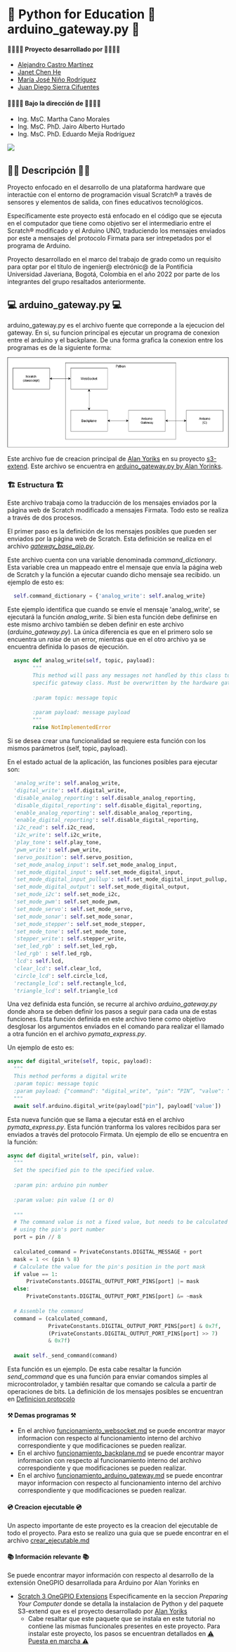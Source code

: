 # 👋 Python for Education 👋 arduino_gateway.py 👋

#### 👨‍💻👩‍💻 Proyecto desarrollado por 👨‍💻👩‍💻
* [Alejandro Castro Martínez](https://github.com/kstro96)
* [Janet Chen He](https://github.com/XingYi98)
* [María José Niño Rodríguez](https://github.com/mjninor99)
* [Juan Diego Sierra Cifuentes](https://github.com/juandisierra10)
#### 👨‍🏫👩‍🏫 Bajo la dirección de 👨‍🏫👩‍🏫 
* Ing. MsC. Martha Cano Morales
* Ing. MsC. PhD. Jairo Alberto Hurtado
* Ing. MsC. PhD. Eduardo Mejía Rodríguez
<img src="https://github.com/Hardware-For-Education/.github-private/blob/main/profile/images/scratch4education-small.png" width="200" />

## 🙋‍♀️ Descripción 🙋‍♀️

Proyecto enfocado en el desarrollo de una plataforma hardware que interactúe con el entorno de programación visual Scratch® a través de sensores y elementos de salida, con fines educativos tecnológicos. 

Específicamente este proyecto está enfocado en el código que se ejecuta en el computador que tiene como objetivo ser el intermediario entre el Scratch® modificado y el Arduino UNO, traduciendo los mensajes enviados por este a mensajes del protocolo Firmata para ser intrepetados por el programa de Arduino.

Proyecto desarrollado en el marco del trabajo de grado como un requisito para optar por el título de ingenier@ electrónic@ de la Pontificia Universidad Javeriana, Bogotá, Colombia en el año 2022 por parte de los integrantes del grupo resaltados anteriormente. 

## 💻 arduino_gateway.py 💻

arduino_gateway.py es el archivo fuente que correponde a la ejecucion del gateway. En si, su funcion principal es ejecutar un programa de conexion entre el arduino y el backplane. De una forma grafica la conexion entre los programas es de la siguiente forma: 

<img src="https://github.com/Hardware-For-Education/Python_For_Education/blob/main/images/Programas.png"/>

Este archivo fue de creacion principal de [Alan Yoriks](https://github.com/MrYsLabv) en su proyecto [s3-extend](https://github.com/MrYsLab/s3-extend). Este archivo se encuentra en [arduino_gateway.py by Alan Yorinks](https://github.com/MrYsLab/python_banyan/blob/master/projects/OneGPIO/arduino_uno/arduino_gateway.py).

### 🏗 Estructura 🏗

Este archivo trabaja como la traducción de los mensajes enviados por la página web de Scratch modificado a mensajes Firmata. Todo esto se realiza a través de dos procesos. 

El primer paso es la definición de los mensajes posibles que pueden ser enviados por la página web de Scratch. Esta definición se realiza en el archivo [_gateway_base_aio.py_](https://github.com/Hardware-For-Education/Python_For_Education/blob/main/python_for_education/gateway_base_aio.py). 

Este archivo cuenta con una variable denominada _command_dictionary_. Esta variable crea un mappeado entre el mensaje que envía la página web de Scratch y la función a ejecutar cuando dicho mensaje sea recibido. un ejemplo de esto es: 

```python
  self.command_dictionary = {'analog_write': self.analog_write}
```

Este ejemplo identifica que cuando se envíe el mensaje 'analog_write', se ejecutará la función _analog_write_. Si bien esta función debe definirse en este mismo archivo también se deben definir en este archivo (_arduino_gateway.py_). La única diferencia es que en el primero solo se encuentra un _raise_ de un error, mientras que en el otro archivo ya se encuentra definida lo pasos de ejecución. 

```python
  async def analog_write(self, topic, payload):
        """
        This method will pass any messages not handled by this class to the
        specific gateway class. Must be overwritten by the hardware gateway class.

        :param topic: message topic

        :param payload: message payload
        """
        raise NotImplementedError
```

Si se desea crear una funcionalidad se requiere esta función con los mismos parámetros (self, topic, payload). 

En el estado actual de la aplicación, las funciones posibles para ejecutar son: 

```python
  'analog_write': self.analog_write,
  'digital_write': self.digital_write,
  'disable_analog_reporting': self.disable_analog_reporting,
  'disable_digital_reporting': self.disable_digital_reporting,
  'enable_analog_reporting': self.disable_analog_reporting,
  'enable_digital_reporting': self.disable_digital_reporting,
  'i2c_read': self.i2c_read,
  'i2c_write': self.i2c_write,
  'play_tone': self.play_tone,
  'pwm_write': self.pwm_write,
  'servo_position': self.servo_position,
  'set_mode_analog_input': self.set_mode_analog_input,
  'set_mode_digital_input': self.set_mode_digital_input,
  'set_mode_digital_input_pullup': self.set_mode_digital_input_pullup,
  'set_mode_digital_output': self.set_mode_digital_output,
  'set_mode_i2c': self.set_mode_i2c,
  'set_mode_pwm': self.set_mode_pwm,
  'set_mode_servo': self.set_mode_servo,
  'set_mode_sonar': self.set_mode_sonar,
  'set_mode_stepper': self.set_mode_stepper,
  'set_mode_tone': self.set_mode_tone,
  'stepper_write': self.stepper_write,
  'set_led_rgb' : self.set_led_rgb,
  'led_rgb' : self.led_rgb,
  'lcd': self.lcd,
  'clear_lcd': self.clear_lcd,
  'circle_lcd': self.circle_lcd,
  'rectangle_lcd': self.rectangle_lcd,
  'triangle_lcd': self.triangle_lcd
```

Una vez definida esta función, se recurre al archivo _arduino_gateway.py_ donde ahora se deben definir los pasos a seguir para cada una de estas funciones. Esta función definida en este archivo tiene como objetivo desglosar los argumentos enviados en el comando para realizar el llamado a otra función en el archivo _pymata_express.py_. 

Un ejemplo de esto es: 

```python
async def digital_write(self, topic, payload):
  """
  This method performs a digital write
  :param topic: message topic
  :param payload: {"command": "digital_write", "pin": “PIN”, "value": “VALUE”}
  """
  await self.arduino.digital_write(payload["pin"], payload['value'])
```

Esta nueva función que se llama a ejecutar está en el archivo _pymata_express.py_. Esta función tranforma los valores recibidos para ser enviados a través del protocolo Firmata. Un ejemplo de ello se encuentra en la función: 

```python
async def digital_write(self, pin, value):
  """
  Set the specified pin to the specified value.

  :param pin: arduino pin number

  :param value: pin value (1 or 0)

  """
  # The command value is not a fixed value, but needs to be calculated
  # using the pin's port number
  port = pin // 8

  calculated_command = PrivateConstants.DIGITAL_MESSAGE + port
  mask = 1 << (pin % 8)
  # Calculate the value for the pin's position in the port mask
  if value == 1:
      PrivateConstants.DIGITAL_OUTPUT_PORT_PINS[port] |= mask
  else:
      PrivateConstants.DIGITAL_OUTPUT_PORT_PINS[port] &= ~mask

  # Assemble the command
  command = (calculated_command,
             PrivateConstants.DIGITAL_OUTPUT_PORT_PINS[port] & 0x7f,
             (PrivateConstants.DIGITAL_OUTPUT_PORT_PINS[port] >> 7)
             & 0x7f)

  await self._send_command(command)
```

Esta función es un ejemplo. De esta cabe resaltar la función _send_command_ que es una función para enviar comandos simples al microcontrolador, y también resaltar que comando se calcula a partir de operaciones de bits. La definición de los mensajes posibles se encuentran en [Definicion protocolo](https://github.com/firmata/protocol/blob/master/protocol.md)

#### ⚒ Demas programas ⚒

* En el archivo [funcionamiento_websocket.md](https://github.com/Hardware-For-Education/Python_For_Education/blob/main/notes/funcionamiento_websocket.md) se puede encontrar mayor informacion con respecto al funcionamiento interno del archivo correspondiente y que modificaciones se pueden realizar.
* En el archivo [funcionamiento_backplane.md](https://github.com/Hardware-For-Education/Python_For_Education/blob/main/notes/funcionamiento_backplane.md) se puede encontrar mayor informacion con respecto al funcionamiento interno del archivo correspondiente y que modificaciones se pueden realizar. 
* En el archivo [funcionamiento_arduino_gateway.md](https://github.com/Hardware-For-Education/Python_For_Education/blob/main/notes/funcionamiento_arduino_gateway.md) se puede encontrar mayor informacion con respecto al funcionamiento interno del archivo correspondiente y que modificaciones se pueden realizar.

#### 💿 Creacion ejecutable 💿

Un aspecto importante de este proyecto es la creacion del ejecutable de todo el proyecto. Para esto se realizo una guia que se puede encontrar en el archivo [crear_ejecutable.md](https://github.com/Hardware-For-Education/Python_For_Education/blob/main/notes/crear_ejecutable.md)

#### 📚 Información relevante 📚

Se puede encontrar mayor información con respecto al desarrollo de la extensión OneGPIO desarrollada para Arduino por Alan Yorinks en 

* [Scratch 3 OneGPIO Extensions](https://mryslab.github.io/s3-extend/) Especificamente en la seccion _Preparing Your Computer_ donde se detalla la instalacion de Python y del paquete S3-extend que es el proyecto desarrollado por [Alan Yoriks](https://github.com/MrYsLabv) 
   * Cabe resaltar que este paquete que se instala en este tutorial no contiene las mismas funcionales presentes en este proyecto. Para instalar este proyecto, los pasos se encuentran detallados en [⚠ Puesta en marcha ⚠](https://github.com/Hardware-For-Education/.github-private/blob/main/profile/README.md#-puesta-en-marcha-)

